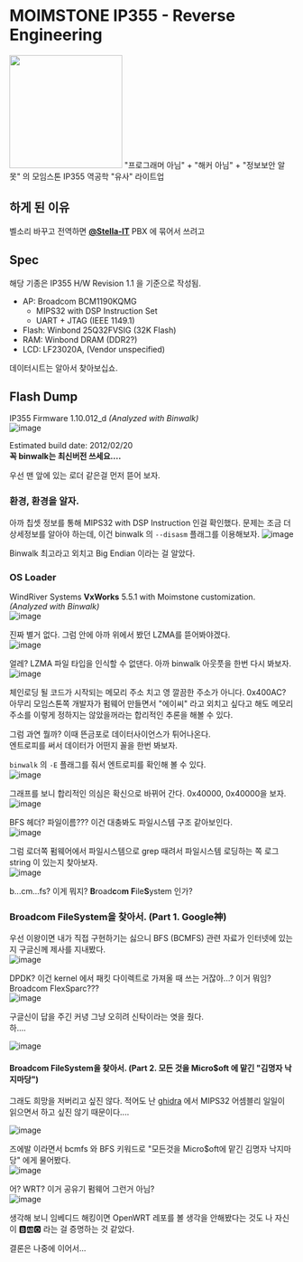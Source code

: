 # MOIMSTONE IP355 - Reverse Engineering
<img src="https://user-images.githubusercontent.com/27724108/189268814-a558de9a-d8ed-4d26-b40a-c868591d8ba5.png" width="200" />
"프로그래머 아님" + "해커 아님" + "정보보안 알못" 의 모임스톤 IP355 역공학 "유사" 라이트업

## 하게 된 이유
벨소리 바꾸고 전역하면 **[@Stella-IT](https://github.com/Stella-IT)** PBX 에 묶어서 쓰려고

## Spec
해당 기종은 IP355 H/W Revision 1.1 을 기준으로 작성됨.

* AP: Broadcom BCM1190KQMG
  - MIPS32 with DSP Instruction Set
  - UART + JTAG (IEEE 1149.1)
* Flash: Winbond 25Q32FVSIG (32K Flash)
* RAM: Winbond DRAM (DDR2?) 
* LCD: LF23020A, (Vendor unspecified)

데이터시트는 알아서 찾아보십쇼.

## Flash Dump
IP355 Firmware 1.10.012_d _(Analyzed with Binwalk)_  
![image](https://user-images.githubusercontent.com/27724108/189265833-03215a33-2d7b-46c1-a2a2-3226029f98cc.png)  

Estimated build date: 2012/02/20  
**꼭 binwalk는 최신버전 쓰세요....**  

우선 맨 앞에 있는 로더 같은걸 먼저 뜯어 보자.

### 환경, 환경을 알자.
아까 칩셋 정보를 통해 MIPS32 with DSP Instruction 인걸 확인했다. 문제는 조금 더 상세정보를 알아야 하는데, 이건 binwalk 의 `--disasm` 플래그를 이용해보자.
![image](https://user-images.githubusercontent.com/27724108/189265719-64d09ab5-9127-43c6-902a-f534615c290b.png)

Binwalk 최고라고 외치고 Big Endian 이라는 걸 알았다.

### OS Loader
WindRiver Systems **VxWorks** 5.5.1 with Moimstone customization. _(Analyzed with Binwalk)_    
![image](https://user-images.githubusercontent.com/27724108/189260078-55326dc4-95d2-4398-a823-31b474416deb.png)

진짜 별거 없다. 그럼 안에 아까 위에서 봤던 LZMA를 뜯어봐야겠다.  
![image](https://user-images.githubusercontent.com/27724108/189267078-dceecf2f-d8a9-49e2-9871-ab8f5d372ac0.png)

얼레? LZMA 파일 타입을 인식할 수 없댄다. 아까 binwalk 아웃풋을 한번 다시 봐보자.  
![image](https://user-images.githubusercontent.com/27724108/189265833-03215a33-2d7b-46c1-a2a2-3226029f98cc.png)

체인로딩 될 코드가 시작되는 메모리 주소 치고 영 깔끔한 주소가 아니다. 0x400AC? 아무리 모임스톤쪽 개발자가 펌웨어 만들면서 "에이씨" 라고 외치고 싶다고 해도 메모리 주소를 이렇게 정하지는 않았을꺼라는 합리적인 추론을 해볼 수 있다.  

그럼 과연 뭘까? 이때 뜬금포로 데이터사이언스가 튀어나온다.  
엔트로피를 써서 데이터가 어떤지 꼴을 한번 봐보자.  

`binwalk` 의 `-E` 플래그를 줘서 엔트로피를 확인해 볼 수 있다.  
![image](https://user-images.githubusercontent.com/27724108/189267360-0745ec50-5e0b-4fd9-9825-0c9651748dd9.png)  

그래프를 보니 합리적인 의심은 확신으로 바뀌어 간다. 0x40000, 0x40000을 보자.  
![image](https://user-images.githubusercontent.com/27724108/189267473-8f7008b4-7d69-4f20-ad8e-57c1847d8e26.png)

BFS 헤더? 파일이름??? 이건 대충봐도 파일시스템 구조 같아보인다.  
![image](https://user-images.githubusercontent.com/27724108/189267827-da23aa4b-40f4-4f45-b14c-1f497a51d296.png)

그럼 로더쪽 펌웨어에서 파일시스템으로 grep 때려서 파일시스템 로딩하는 쪽 로그 string 이 있는지 찾아보자.  
![image](https://user-images.githubusercontent.com/27724108/189268128-b190f8e0-60ae-4e85-b6ff-bb3aa1388c36.png)

b...cm...fs? 이게 뭐지? **B**road**c**o**m** **F**ile**S**ystem 인가?

### Broadcom FileSystem을 찾아서. (Part 1. Google神)
우선 이왕이면 내가 직접 구현하기는 싫으니 BFS (BCMFS) 관련 자료가 인터넷에 있는지 구글신께 제사를 지내봤다.  
![image](https://user-images.githubusercontent.com/27724108/189506484-be34639f-6887-4bda-bae7-3810eba179e5.png)  

DPDK? 이건 kernel 에서 패킷 다이렉트로 가져올 때 쓰는 거잖아...? 이거 뭐임? Broadcom FlexSparc???  
![image](https://user-images.githubusercontent.com/27724108/189506510-22b4fc3c-4eb5-4ea4-b35b-4644818325b1.png)  

구글신이 답을 주긴 커녕 그냥 오히려 신탁이라는 엿을 줬다.  
하....  

![image](https://user-images.githubusercontent.com/27724108/189506578-3008840d-433a-4c7c-ba66-728402138059.png)  

#### Broadcom FileSystem을 찾아서. (Part 2. 모든 것을 Micro$oft 에 맡긴 "김명자 낙지마당")
그래도 희망을 저버리고 싶진 않다. 적어도 난 [ghidra](https://github.com/NationalSecurityAgency/ghidra-sre) 에서 MIPS32 어셈블리 일일이 읽으면서 하고 싶진 않기 때문이다....  

![image](https://user-images.githubusercontent.com/27724108/189506644-88d292c1-c305-455f-90a5-08a0982cf193.png)  
  
즈에발 이라면서 bcmfs 와 BFS 키워드로 "모든것을 Micro$oft에 맡긴 김명자 낙지마당" 에게 물어봤다.  
![image](https://user-images.githubusercontent.com/27724108/189506673-fc850f58-4583-44c3-9268-f2393c98944d.png)  

어? WRT? 이거 공유기 펌웨어 그런거 아님?  
![image](https://user-images.githubusercontent.com/27724108/189506741-376bfb1e-eb1c-4249-82e5-ec9a8df4e067.png)

생각해 보니 임베디드 해킹이면 OpenWRT 레포를 볼 생각을 안해봤다는 것도 나 자신이 🅱️🆎🅾️ 라는 걸 증명하는 것 같았다.

결론은
나중에 이어서...
